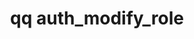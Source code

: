 ---
category: auth
command: auth_modify_role
keywords: qq, qq_cli, auth_modify_role
optional_options:
- alternate:
  - --role
  help: Name of the role to modify
  name: -r
  required: true
- alternate:
  - --description
  help: New description of the role
  name: -d
  required: false
- alternate:
  - --privileges-file
  help: Overwrite the role's privileges with output from auth_list_privileges, cannot
    be used with -G or -R
  name: -p
  required: false
- alternate:
  - --grant
  help: Privilege to add to this role (may be repeated)
  name: -G
  required: false
- alternate:
  - --revoke
  help: Privilege to remove from this role (may be repeated)
  name: -R
  required: false
permalink: /qq-cli-command-guide/auth/auth_modify_role.html
positional_options: []
sidebar: qq_cli_command_reference_sidebar
summary: This section explains how to use the <code>qq auth_modify_role</code> command.
synopsis: Modify a custom role.
title: qq auth_modify_role
usage: "qq auth_modify_role [-h] -r ROLE [-d DESCRIPTION] [-p PRIVILEGES_FILE] [-G\
  \ PRIVILEGE [PRIVILEGE ...]]\n    [-R PRIVILEGE [PRIVILEGE ...]]"

---